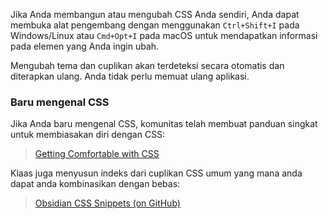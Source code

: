 Jika Anda membangun atau mengubah CSS Anda sendiri, Anda dapat membuka alat pengembang dengan menggunakan `Ctrl+Shift+I` pada Windows/Linux atau `Cmd+Opt+I` pada macOS untuk mendapatkan informasi pada elemen yang Anda ingin ubah.

Mengubah tema dan cuplikan akan terdeteksi secara otomatis dan diterapkan ulang. Anda tidak perlu memuat ulang aplikasi.

### Baru mengenal CSS

Jika Anda baru mengenal CSS, komunitas telah membuat panduan singkat untuk membiasakan diri dengan CSS:

> [Getting Comfortable with CSS](https://forum.obsidian.md/t/getting-comfortable-with-obsidian-css/133)

Klaas juga menyusun indeks dari cuplikan CSS umum yang mana anda dapat anda kombinasikan dengan bebas:

> [Obsidian CSS Snippets (on GitHub)](https://github.com/Dmitriy-Shulha/obsidian-css-snippets/tree/master/Snippets)
